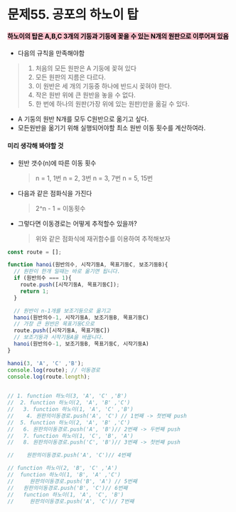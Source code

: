# 문제55. 공포의 하노이 탑

#### <mark style="background: pink">하노이의 탑은 A,B,C 3개의 기둥과 기둥에 꽂을 수 있는 N개의 원판으로 이루어져 있음</mark><br>

- 다음의 규칙을 만족해야함

> 1. 처음의 모든 원판은 A 기둥에 꽂혀 있다
> 2. 모든 원판의 지름은 다르다.
> 3. 이 원반은 세 개의 기둥중 하나에 반드시 꽂혀야 한다.
> 4. 작은 원반 위에 큰 원반을 놓을 수 없다.
> 5. 한 번에 하나의 원판(가장 위에 있는 원판)만을 옮길 수 있다.

- A 기둥의 원반 N개를 모두 C원반으로 옮기고 싶다.
- 모든원반을 옮기기 위해 실행되어야할 최소 원반 이동 횟수를 계산하여라.

#### 미리 생각해 봐야할 것

- 원반 갯수(n)에 따른 이동 횟수

  > n = 1, 1번
  > n = 2, 3번
  > n = 3, 7번
  > n = 5, 15번

- 다음과 같은 점화식을 가진다

  > 2^n - 1 = 이동횟수

- 그렇다면 이동경로는 어떻게 추적할수 있을까?
  > 위와 같은 점화식에 재귀함수를 이용하여 추적해보자

```js
const route = [];

function hanoi(원반의수, 시작기둥A, 목표기둥C, 보조기둥B){
  // 원판이 한개 일때는 바로 옮기면 됩니다.
  if (원반의수 === 1){
    route.push([시작기둥A, 목표기둥C]);
    return 1;
  }

  // 원반이 n-1개를 보조기둥으로 옮기고
  hanoi(원반의수-1, 시작기둥A, 보조기둥B, 목표기둥C)
  // 가장 큰 원반은 목표기둥C으로
  route.push([시작기둥A, 목표기둥C])
  // 보조기둥과 시작기둥A을 바꿉니다.
  hanoi(원반의수-1, 보조기둥B, 목표기둥C, 시작기둥A) 
}

hanoi(3, 'A', 'C' ,'B');
console.log(route); // 이동경로
console.log(route.length);
  

// 1. function 하노이(3, 'A', 'C' ,'B')
//  2. function 하노이(2, 'A', 'B' ,'C')
//   3. function 하노이(1, 'A', 'C' ,'B')
//    4. 원판의이동경로.push('A', 'C') // 1번째 -> 첫번째 push
//  5. function 하노이(2, 'A', 'B' ,'C')
//   6. 원판의이동경로.push('A', 'B')// 2번째 -> 두번째 push
//   7. function 하노이(1, 'C', 'B', 'A')
//   8. 원판의이동경로.push('C', 'B')// 3번째 -> 첫번째 push

//    원판의이동경로.push('A', 'C')// 4번째

// function 하노이(2, 'B', 'C' ,'A')
//  function 하노이(1, 'B', 'A' ,'C')
//     원판의이동경로.push('B', 'A') // 5번째
//   원판의이동경로.push('B', 'C')// 6번째
//   function 하노이(1, 'A', 'C', 'B')
//     원판의이동경로.push('A', 'C')// 7번째

   
```


